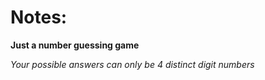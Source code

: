 # Notes:
**Just a number guessing game**

*Your possible answers can only be 4 distinct digit numbers*